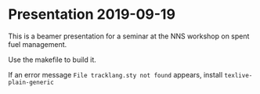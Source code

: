 # Presentation 2019-09-19

This is a beamer presentation for a seminar at the NNS 
workshop on spent fuel management. 

Use the makefile to build it. 

If an error message
`File tracklang.sty not found`
appears, install `texlive-plain-generic`
